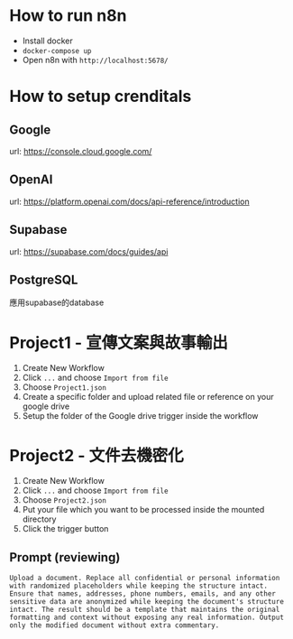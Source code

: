 # How to run n8n
- Install docker
- `docker-compose up`
- Open n8n with `http://localhost:5678/`

# How to setup crenditals
## Google
url: https://console.cloud.google.com/


## OpenAI
url: https://platform.openai.com/docs/api-reference/introduction

## Supabase
url: https://supabase.com/docs/guides/api

## PostgreSQL
應用supabase的database

# Project1 - 宣傳文案與故事輸出
1. Create New Workflow
2. Click `...` and choose `Import from file`
3. Choose `Project1.json`
4. Create a specific folder and upload related file or reference on your google drive
5. Setup the folder of the Google drive trigger inside the workflow

# Project2 - 文件去機密化
1. Create New Workflow
2. Click `...` and choose `Import from file`
3. Choose `Project2.json`
4. Put your file which you want to be processed inside the mounted directory
5. Click the trigger button

## Prompt (reviewing)
```
Upload a document. Replace all confidential or personal information with randomized placeholders while keeping the structure intact. Ensure that names, addresses, phone numbers, emails, and any other sensitive data are anonymized while keeping the document's structure intact. The result should be a template that maintains the original formatting and context without exposing any real information. Output only the modified document without extra commentary.
```



